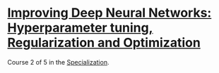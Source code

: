 # [Improving Deep Neural Networks: Hyperparameter tuning, Regularization and Optimization]

Course 2 of 5 in the [Specialization].

[Coursera]: https://www.coursera.org/
[Specialization]: https://www.coursera.org/specializations/deep-learning
[Improving Deep Neural Networks: Hyperparameter tuning, Regularization and Optimization]: https://www.coursera.org/learn/deep-neural-network/?specialization=deep-learning
